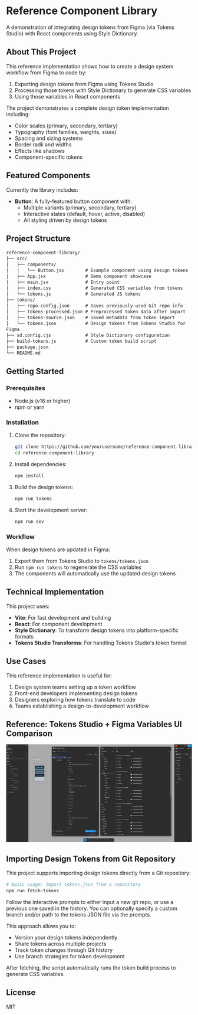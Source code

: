# Reference Component Library

A demonstration of integrating design tokens from Figma (via Tokens Studio) with React components using Style Dictionary.

## About This Project

This reference implementation shows how to create a design system workflow from Figma to code by:

1. Exporting design tokens from Figma using Tokens Studio
2. Processing those tokens with Style Dictionary to generate CSS variables
3. Using those variables in React components

The project demonstrates a complete design token implementation including:

- Color scales (primary, secondary, tertiary)
- Typography (font families, weights, sizes)
- Spacing and sizing systems
- Border radii and widths
- Effects like shadows
- Component-specific tokens

## Featured Components

Currently the library includes:

- **Button**: A fully-featured button component with:
  - Multiple variants (primary, secondary, tertiary)
  - Interactive states (default, hover, active, disabled)
  - All styling driven by design tokens

## Project Structure

```
reference-component-library/
├── src/
│   ├── components/
│   │   └── Button.jsx        # Example component using design tokens
│   ├── App.jsx               # Demo component showcase
│   ├── main.jsx              # Entry point
│   ├── index.css             # Generated CSS variables from tokens
│   └── tokens.js             # Generated JS tokens
├── tokens/
│   ├── repo-config.json      # Saves previously used Git repo info
│   ├── tokens-processed.json # Preprocessed token data after import
│   ├── tokens-source.json    # Saved metadata from token import
│   └── tokens.json           # Design tokens from Tokens Studio for
Figma
├── sd.config.cjs             # Style Dictionary configuration
├── build-tokens.js           # Custom token build script
├── package.json
└── README.md
```

## Getting Started

### Prerequisites

- Node.js (v16 or higher)
- npm or yarn

### Installation

1. Clone the repository:

   ```bash
   git clone https://github.com/yourusername/reference-component-library.git
   cd reference-component-library
   ```

2. Install dependencies:

   ```bash
   npm install
   ```

3. Build the design tokens:

   ```bash
   npm run tokens
   ```

4. Start the development server:
   ```bash
   npm run dev
   ```

### Workflow

When design tokens are updated in Figma:

1. Export them from Tokens Studio to `tokens/tokens.json`
2. Run `npm run tokens` to regenerate the CSS variables
3. The components will automatically use the updated design tokens

## Technical Implementation

This project uses:

- **Vite**: For fast development and building
- **React**: For component development
- **Style Dictionary**: To transform design tokens into platform-specific formats
- **Tokens Studio Transforms**: For handling Tokens Studio's token format

## Use Cases

This reference implementation is useful for:

1. Design system teams setting up a token workflow
2. Front-end developers implementing design tokens
3. Designers exploring how tokens translate to code
4. Teams establishing a design-to-development workflow

## Reference: Tokens Studio + Figma Variables UI Comparison

![Screenshot of Figma with Tokens Studio plugin window and Figma variables window open](readme_figma-screenshot_01.png)

## Importing Design Tokens from Git Repository

This project supports importing design tokens directly from a Git repository:

```bash
# Basic usage: Import tokens.json from a repository
npm run fetch-tokens
```

Follow the interactive prompts to either input a new git repo, or use a previous one saved in the history. You can optionally specify a custom branch and/or path to the tokens JSON file via the prompts.

This approach allows you to:

- Version your design tokens independently
- Share tokens across multiple projects
- Track token changes through Git history
- Use branch strategies for token development

After fetching, the script automatically runs the token build process to generate CSS variables.

## License

MIT
